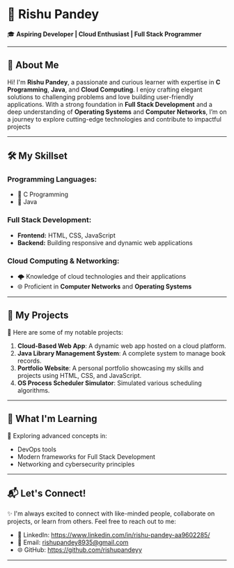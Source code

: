 

# 🌟 **Rishu Pandey**  

🎓 **Aspiring Developer | Cloud Enthusiast | Full Stack Programmer**  

---

## 👋 **About Me**  
Hi! I'm **Rishu Pandey**, a passionate and curious learner with expertise in **C Programming**, **Java**, and **Cloud Computing**. I enjoy crafting elegant solutions to challenging problems and love building user-friendly applications. With a strong foundation in **Full Stack Development** and a deep understanding of **Operating Systems** and **Computer Networks**, I’m on a journey to explore cutting-edge technologies and contribute to impactful projects

---

## 🛠️ **My Skillset**  
### **Programming Languages:**  
- 🔹 C Programming  
- 🔹 Java  

### **Full Stack Development:**  
- **Frontend:** HTML, CSS, JavaScript  
- **Backend:** Building responsive and dynamic web applications  

### **Cloud Computing & Networking:**  
- 🌩️ Knowledge of cloud technologies and their applications  
- 🌐 Proficient in **Computer Networks** and **Operating Systems**

---

## 📂 **My Projects**  
🚀 Here are some of my notable projects:  
1. **Cloud-Based Web App**: A dynamic web app hosted on a cloud platform.  
2. **Java Library Management System**: A complete system to manage book records.  
3. **Portfolio Website**: A personal portfolio showcasing my skills and projects using HTML, CSS, and JavaScript.  
4. **OS Process Scheduler Simulator**: Simulated various scheduling algorithms.  

---

## 🎯 **What I'm Learning**  
🌱 Exploring advanced concepts in:  
- DevOps tools  
- Modern frameworks for Full Stack Development  
- Networking and cybersecurity principles  

---

## 📬 **Let's Connect!**  
✨ I'm always excited to connect with like-minded people, collaborate on projects, or learn from others. Feel free to reach out to me:  
- 💼 LinkedIn: https://www.linkedin.com/in/rishu-pandey-aa9602285/  
- 📧 Email: rishupandey8935@gmail.com  
- 🌐 GitHub: https://github.com/rishupandeyy 

---
